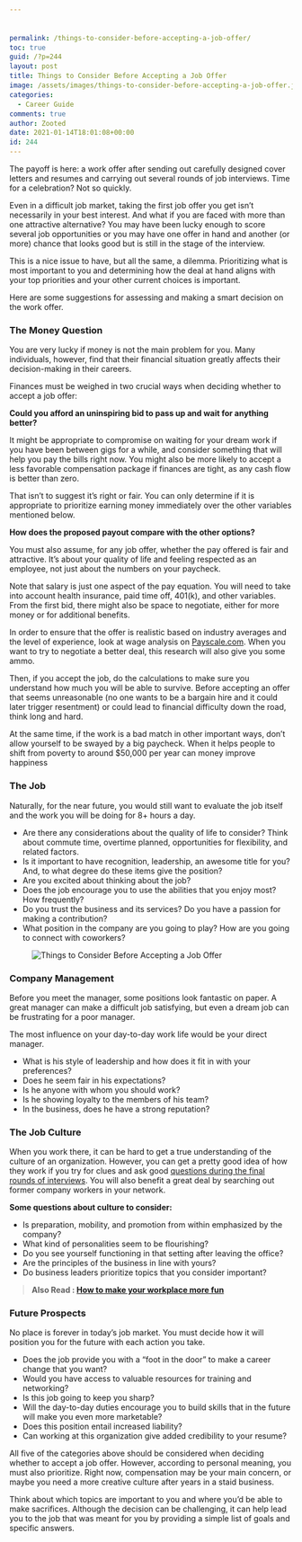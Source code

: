 ```yaml
---


permalink: /things-to-consider-before-accepting-a-job-offer/
toc: true
guid: /?p=244
layout: post
title: Things to Consider Before Accepting a Job Offer
image: /assets/images/things-to-consider-before-accepting-a-job-offer.jpg
categories:
  - Career Guide
comments: true
author: Zooted
date: 2021-01-14T18:01:08+00:00
id: 244
---
```

The payoff is here: a work offer after sending out carefully designed cover letters and resumes and carrying out several rounds of job interviews. Time for a celebration? Not so quickly.

Even in a difficult job market, taking the first job offer you get isn&#8217;t necessarily in your best interest. And what if you are faced with more than one attractive alternative? You may have been lucky enough to score several job opportunities or you may have one offer in hand and another (or more) chance that looks good but is still in the stage of the interview.

This is a nice issue to have, but all the same, a dilemma. Prioritizing what is most important to you and determining how the deal at hand aligns with your top priorities and your other current choices is important.

Here are some suggestions for assessing and making a smart decision on the work offer.

### The Money Question

You are very lucky if money is not the main problem for you. Many individuals, however, find that their financial situation greatly affects their decision-making in their careers.

Finances must be weighed in two crucial ways when deciding whether to accept a job offer:

**Could you afford an uninspiring bid to pass up and wait for anything better?** 

It might be appropriate to compromise on waiting for your dream work if you have been between gigs for a while, and consider something that will help you pay the bills right now. You might also be more likely to accept a less favorable compensation package if finances are tight, as any cash flow is better than zero.

That isn&#8217;t to suggest it&#8217;s right or fair. You can only determine if it is appropriate to prioritize earning money immediately over the other variables mentioned below.

**How does the proposed payout compare with the other options?** 

You must also assume, for any job offer, whether the pay offered is fair and attractive. It&#8217;s about your quality of life and feeling respected as an employee, not just about the numbers on your paycheck.

Note that salary is just one aspect of the pay equation. You will need to take into account health insurance, paid time off, 401(k), and other variables. From the first bid, there might also be space to negotiate, either for more money or for additional benefits.

In order to ensure that the offer is realistic based on industry averages and the level of experience, look at wage analysis on [Payscale.com](https://www.payscale.com/my/survey/choose). When you want to try to negotiate a better deal, this research will also give you some ammo.

Then, if you accept the job, do the calculations to make sure you understand how much you will be able to survive. Before accepting an offer that seems unreasonable (no one wants to be a bargain hire and it could later trigger resentment) or could lead to financial difficulty down the road, think long and hard.

At the same time, if the work is a bad match in other important ways, don&#8217;t allow yourself to be swayed by a big paycheck. When it helps people to shift from poverty to around $50,000 per year can money improve happiness

### The Job

Naturally, for the near future, you would still want to evaluate the job itself and the work you will be doing for 8+ hours a day.

* Are there any considerations about the quality of life to consider? Think about commute time, overtime planned, opportunities for flexibility, and related factors.
* Is it important to have recognition, leadership, an awesome title for you? And, to what degree do these items give the position?
* Are you excited about thinking about the job?
* Does the job encourage you to use the abilities that you enjoy most? How frequently?
* Do you trust the business and its services? Do you have a passion for making a contribution?
* What position in the company are you going to play? How are you going to connect with coworkers?

<div class="wp-block-image">
  <figure class="aligncenter size-large"><img loading="lazy" width="600" height="343" src="/wp-content/uploads/2021/01/Tug-Of-War-600x343-1.jpg" alt="Things to Consider Before Accepting a Job Offer" class="wp-image-245" srcset="/wp-content/uploads/2021/01/Tug-Of-War-600x343-1.jpg 600w, /wp-content/uploads/2021/01/Tug-Of-War-600x343-1-300x172.jpg 300w" sizes="(max-width: 600px) 100vw, 600px" /></figure>
</div>

### Company Management

Before you meet the manager, some positions look fantastic on paper. A great manager can make a difficult job satisfying, but even a dream job can be frustrating for a poor manager.

The most influence on your day-to-day work life would be your direct manager.

* What is his style of leadership and how does it fit in with your preferences?
* Does he seem fair in his expectations?
* Is he anyone with whom you should work?
* Is he showing loyalty to the members of his team?
* In the business, does he have a strong reputation?

### The Job Culture

When you work there, it can be hard to get a true understanding of the culture of an organization. However, you can get a pretty good idea of how they work if you try for clues and ask good [questions during the final rounds of interviews](/what-to-expect-in-a-final-job-interview/). You will also benefit a great deal by searching out former company workers in your network.

**Some questions about culture to consider:** 

* Is preparation, mobility, and promotion from within emphasized by the company?
* What kind of personalities seem to be flourishing?
* Do you see yourself functioning in that setting after leaving the office?
* Are the principles of the business in line with yours?
* Do business leaders prioritize topics that you consider important?

<blockquote class="wp-block-quote">
  <p>
    <strong>Also Read : <a href="/how-to-make-your-workplace-more-fun/">How to make your workplace more fun</a></strong>
  </p>
</blockquote>

### Future Prospects

No place is forever in today&#8217;s job market. You must decide how it will position you for the future with each action you take.

* Does the job provide you with a &#8220;foot in the door&#8221; to make a career change that you want?
* Would you have access to valuable resources for training and networking?
* Is this job going to keep you sharp?
* Will the day-to-day duties encourage you to build skills that in the future will make you even more marketable?
* Does this position entail increased liability?
* Can working at this organization give added credibility to your resume?

All five of the categories above should be considered when deciding whether to accept a job offer. However, according to personal meaning, you must also prioritize. Right now, compensation may be your main concern, or maybe you need a more creative culture after years in a staid business.

Think about which topics are important to you and where you&#8217;d be able to make sacrifices. Although the decision can be challenging, it can help lead you to the job that was meant for you by providing a simple list of goals and specific answers.